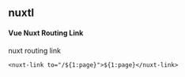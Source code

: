 ## nuxtl
#### Vue Nuxt Routing Link
nuxt routing link
```
<nuxt-link to="/${1:page}">${1:page}</nuxt-link>
```